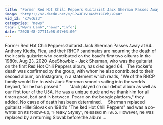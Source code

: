 ```yaml
---
title: "Former Red Hot Chili Peppers Guitarist Jack Sherman Passes Away at 64"
image: "https://s2.dmcdn.net/v/SPw3F1VH4cdW1CIzh/x240"
vid_id: "x7vq6z3"
categories: "news"
tags: ["Myra Lamb","news","info"]
date: "2020-08-27T11:08:07+03:00"
---
```

Former Red Hot Chili Peppers Guitarist Jack Sherman Passes Away at 64..   <br>Anthony Kiedis, Flea, and their RHCP bandmates are mourning the death of their early guitarist who contributed on the band's first two albums in the 1980s.   Aug 23, 2020   AceShowbiz - Jack Sherman, who was the guitarist on the first Red Hot Chili Peppers album, has died aged 64.    The rocker's death was confirmed by the group, with whom he also contributed to their second album, on Instagram, in a statement which reads, &quot;We of the RHCP family would like to wish Jack Sherman smooth sailing into the worlds beyond, for he has passed.&quot;         &quot;Jack played on our debut album as well as our first tour of the USA. He was a unique dude and we thank him for all times good, bad and in between. Peace on the boogie platform,&quot; they added. No cause of death has been determined.      Sherman replaced guitarist Hillel Slovak on 1984's &quot;The Red Hot Chili Peppers&quot; and was a co-writer on its follow-up, &quot;Freaky Styley&quot;, released in 1985. However, he was replaced by a returning Slovak before the album ...
